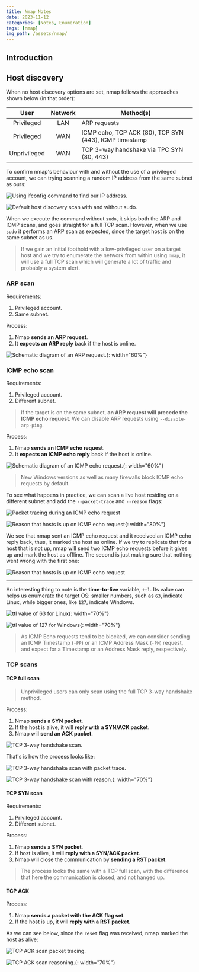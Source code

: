 ```yaml
---
title: Nmap Notes
date: 2023-11-12
categories: [Notes, Enumeration]
tags: [nmap]
img_path: /assets/nmap/
---
```


## Introduction

<!-- material and picks taken from THM and HTB -->

## Host discovery

When no host discovery options are set, nmap follows the approaches shown below (in that order):

|User|Network|Method(s)|
|:-:|:-:|---|
|Privileged|LAN|ARP requests|
|Privileged|WAN|ICMP echo, TCP ACK (80), TCP SYN (443), ICMP timestamp|
|Unprivileged|WAN|TCP 3-way handshake via TPC SYN (80, 443)|

To confirm nmap's behaviour with and without the use of a privileged account, we can trying scanning a random IP address from the same subnet as ours:

![Using ifconfig command to find our IP address.](ifconfig.jpg)

![Default host discovery scan with and without sudo.](default_vs_sudo_scan.jpg)

When we execute the command without `sudo`, it skips both the ARP and ICMP scans, and goes straight for a full TCP scan. However, when we use `sudo` it performs an ARP scan as expected, since the target host is on the same subnet as us.

> If we gain an initial foothold with a low-privileged user on a target host and we try to enumerate the network from within using `nmap`, it will use a full TCP scan which will generate a lot of traffic and probably a system alert.

### ARP scan

Requirements:
1. Privileged account.
2. Same subnet.

Process:
1. Nmap **sends an ARP request**.
2. It **expects an ARP reply** back if the host is online.

![Schematic diagram of an ARP request.](arp_scan.png){: width="60%"}

### ICMP echo scan

Requirements:
1. Privileged account.
2. Different subnet.

> If the target is on the same subnet, **an ARP request will precede the ICMP echo request**. We can disable ARP requests using `--disable-arp-ping`.

Process:
1. Nmap **sends an ICMP echo request**.
2. It **expects an ICMP echo reply** back if the host is online.

![Schematic diagram of an ICMP echo request.](nmap_icmp.png){: width="60%"}

> New Windows versions as well as many firewalls block ICMP echo requests by default.

To see what happens in practice, we can scan a live host residing on a different subnet and add the `--packet-trace` and `--reason` flags:

![Packet tracing during an ICMP echo request](icmp_echo_packet-trace.jpg)

![Reason that hosts is up on ICMP echo request](icmp_echo_reason.jpg){: width="80%"}

We see that nmap sent an ICMP echo request and it received an ICMP echo reply back, thus, it marked the host as online. If we try to replicate that for a host that is not up, nmap will send two ICMP echo requests before it gives up and mark the host as offline. The second is just making sure that nothing went wrong with the first one:

![Reason that hosts is up on ICMP echo request](icmp_echo_packet-trace_host_down.jpg)

---------------
An interesting thing to note is the **time-to-live** variable, `ttl`. Its value can helps us enumerate the target OS: smaller numbers, such as `63`, indicate Linux, while bigger ones, like `127`, indicate Windows.

<!-- Why? What about macOS? -->

![ttl value of 63 for Linux](ttl_linux.jpg){: width="70%"}

![ttl value of 127 for Windows](ttl_windows.jpg){: width="70%"}

> As ICMP Echo requests tend to be blocked, we can consider sending an ICMP Timestamp (`-PP`) or an ICMP Address Mask (`-PM`) request, and expect for a Timestamp or an Address Mask reply, respectively.

### TCP scans

#### TCP full scan

> Unprivileged users can only scan using the full TCP 3-way handshake method.

Process:
1. Nmap **sends a SYN packet**.
2. If the host is alive, it will **reply with a SYN/ACK packet**.
3. Nmap will **send an ACK packet**.

![TCP 3-way handshake scan.](tcp_full.png)

That's is how the process looks like:

![TCP 3-way handshake scan with packet trace.](tcp_full_scan_low_user.jpg)

![TCP 3-way handshake scan with reason.](tcp_full_scan_low_user_reason.jpg){: width="70%"}

#### TCP SYN scan

Requirements:
1. Privileged account.
2. Different subnet.

Process:
1. Nmap **sends a SYN packet**.
2. If host is alive, it will **reply with a SYN/ACK packet**.
3. Nmap will close the communication by **sending a RST packet**.

> The process looks the same with a TCP full scan, with the difference that here the communication is closed, and not hanged up.

<!-- what's the real differece? -->

#### TCP ACK

Process:
1. Nmap **sends a packet with the ACK flag set**.
2. If the host is up, it will **reply with a RST packet**.

As we can see below, since the `reset` flag was received, nmap marked the host as alive:

![TCP ACK scan packet tracing.](tcp_ack_scan.jpg)

![TCP ACK scan reasoning.](tcp_ack_scan_reason.jpg){: width="70%"}